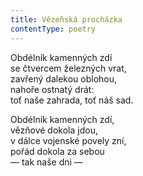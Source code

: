 ```yaml
---
title: Vězeňská procházka
contentType: poetry
---
```


Obdélník kamenných zdí  
se čtvercem železných vrat,  
zavřený dalekou oblohou,  
nahoře ostnatý drát:  
toť naše zahrada, toť náš sad.

Obdélník kamenných zdí,  
vězňové dokola jdou,  
v dálce vojenské povely zní,  
pořád dokola za sebou  
— tak naše dni —
